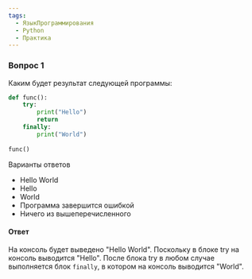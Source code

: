 ```yaml
---
tags:
  - ЯзыкПрограммирования
  - Python
  - Практика
---
```

### Вопрос 1

Каким будет результат следующей программы:

```python
def func():
    try:
        print("Hello")
        return
    finally:
        print("World")
 
func()
```

Варианты ответов

- Hello World
- Hello
- World
- Программа завершится ошибкой
- Ничего из вышеперечисленного
#### Ответ

На консоль будет выведено "Hello World". Поскольку в блоке try на консоль выводится "Hello". После блока try в любом случае выполняется блок `finally`, в котором на консоль выводится "World".

